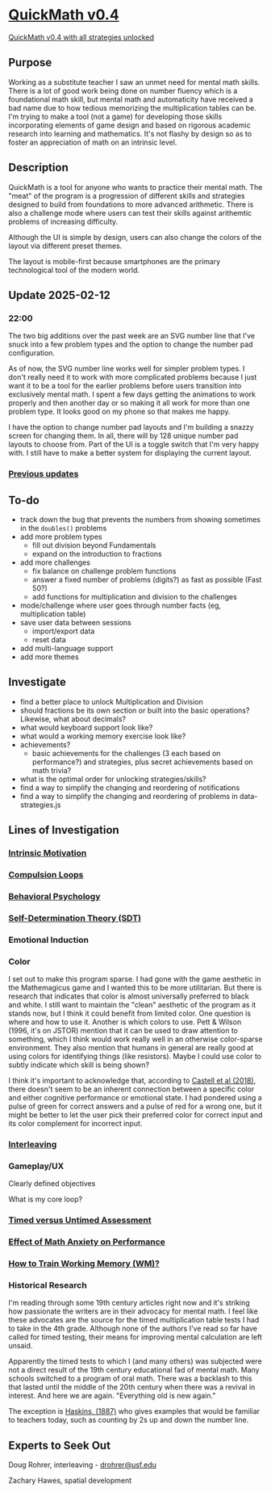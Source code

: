 # [QuickMath v0.4](https://dkallen78.github.io/math-trainer/index.html)
[QuickMath v0.4 with all strategies unlocked](https://dkallen78.github.io/math-trainer/unlocked.html)

## Purpose

Working as a substitute teacher I saw an unmet need for mental math skills. There is a lot of good work being done on number fluency which is a foundational math skill, but mental math and automaticity have received a bad name due to how tedious memorizing the multiplication tables can be. I'm trying to make a tool (not a game) for developing those skills incorporating elements of game design and based on rigorous academic research into learning and mathematics. It's not flashy by design so as to foster an appreciation of math on an intrinsic level.

## Description

QuickMath is a tool for anyone who wants to practice their mental math. The "meat" of the program is a progression of different skills and strategies designed to build from foundations to more advanced arithmetic. There is also a challenge mode where users can test their skills against arithemtic problems of increasing difficulty.

Although the UI is simple by design, users can also change the colors of the layout via different preset themes.

The layout is mobile-first because smartphones are the primary technological tool of the modern world.

## Update 2025-02-12

### 22:00

The two big additions over the past week are an SVG number line that I've snuck into a few problem types and the option to change the number pad configuration.

As of now, the SVG number line works well for simpler problem types. I don't really need it to work with more complicated problems because I just want it to be a tool for the earlier problems before users transition into exclusively mental math. I spent a few days getting the animations to work properly and then another day or so making it all work for more than one problem type. It looks good on my phone so that makes me happy.

I have the option to change number pad layouts and I'm building a snazzy screen for changing them. In all, there will by 128 unique number pad layouts to choose from. Part of the UI is a toggle switch that I'm very happy with. I still have to make a better system for displaying the current layout. 


### [Previous updates](https://github.com/dkallen78/math-trainer/blob/main/devlog/devlog-2025.md)

## To-do

* track down the bug that prevents the numbers from showing sometimes in the `doubles()` problems
* add more problem types 
  * fill out division beyond Fundamentals
  * expand on the introduction to fractions
* add more challenges
  * fix balance on challenge problem functions
  * answer a fixed number of problems (digits?) as fast as possible (Fast 50?)
  * add functions for multiplication and division to the challenges
* mode/challenge where user goes through number facts (eg, multiplication table)
* save user data between sessions
  * import/export data
  * reset data
* add multi-language support
* add more themes

## Investigate

* find a better place to unlock Multiplication and Division
* should fractions be its own section or built into the basic operations? Likewise, what about decimals?
* what would keyboard support look like?
* what would a working memory exercise look like?
* achievements?
  * basic achievements for the challenges (3 each based on performance?) and strategies, plus secret achievements based on math trivia?
* what is the optimal order for unlocking strategies/skills?
* find a way to simplify the changing and reordering of notifications
* find a way to simplify the changing and reordering of problems in data-strategies.js



## Lines of Investigation

### [Intrinsic Motivation](https://github.com/dkallen78/math-trainer/blob/main/research/intrinsic-motivation.md)

### [Compulsion Loops](https://github.com/dkallen78/math-trainer/blob/main/research/compulsionLoops.md)

### [Behavioral Psychology](https://github.com/dkallen78/math-trainer/blob/main/research/behavioralPsych.md)

### [Self-Determination Theory (SDT)](https://github.com/dkallen78/math-trainer/blob/main/research/selfDeterminationTheory.md)

### Emotional Induction

### Color

I set out to make this program sparse. I had gone with the game aesthetic in the Mathemagicus game and I wanted this to be more utilitarian. But there is research that indicates that color is almost universally preferred to black and white. I still want to maintain the "clean" aesthetic of the program as it stands now, but I think it could benefit from limited color. One question is where and how to use it. Another is which colors to use. Pett & Wilson (1996, it's on JSTOR) mention that it can be used to draw attention to something, which I think would work really well in an otherwise color-sparse environment. They also mention that humans in general are really good at using colors for identifying things (like resistors). Maybe I could use color to subtly indicate which skill is being shown?

I think it's important to acknowledge that, according to [Castell et al (2018)](https://dkallen78.github.io/math-trainer/Refs/Castell-et-al-2018.pdf), there doesn't seem to be an inherent connection between a specific color and either cognitive performance or emotional state. I had pondered using a pulse of green for correct answers and a pulse of red for a wrong one, but it might be better to let the user pick their preferred color for correct input and its color complement for incorrect input.

### [Interleaving](https://github.com/dkallen78/math-trainer/blob/main/research/interleaving.md)

### Gameplay/UX

Clearly defined objectives

What is my core loop?

### [Timed versus Untimed Assessment](https://github.com/dkallen78/math-trainer/blob/main/research/timedAssessment.md)

### [Effect of Math Anxiety on Performance](https://github.com/dkallen78/math-trainer/blob/main/research/mathAnxiety.md)

### [How to Train Working Memory (WM)?](https://github.com/dkallen78/math-trianer/blob/main/research/workingMemory.md)

### Historical Research

I'm reading through some 19th century articles right now and it's striking how passionate the writers are in their advocacy for mental math. I feel like these advocates are the source for the timed multiplication table tests I had to take in the 4th grade. Although none of the authors I've read so far have called for timed testing, their means for improving mental calculation are left unsaid.

Apparently the timed tests to which I (and many others) was subjected were not a direct result of the 19th century educational fad of mental math. Many schools switched to a program of oral math. There was a backlash to this that lasted until the middle of the 20th century when there was a revival in interest. And here we are again. "Everything old is new again."

The exception is [Haskins, (1887)](https://www.jstor.org/stable/44464091) who gives examples that would be familiar to teachers today, such as counting by 2s up and down the number line.

## Experts to Seek Out

Doug Rohrer, interleaving - drohrer@usf.edu

Zachary Hawes, spatial development